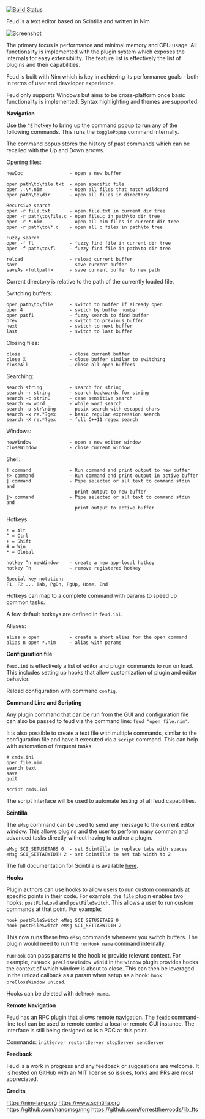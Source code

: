 [![Build Status](https://travis-ci.org/genotrance/feud.svg?branch=master)](https://travis-ci.org/genotrance/feud)

Feud is a text editor based on Scintilla and written in Nim

![Screenshot](https://i.imgur.com/aPwQxB1.jpg)

The primary focus is performance and minimal memory and CPU usage. All functionality is implemented with
the plugin system which exposes the internals for easy extensibility. The feature list is effectively the
list of plugins and their capabilities.

Feud is built with Nim which is key in achieving its performance goals - both in terms of user and developer
experience.

Feud only supports Windows but aims to be cross-platform once basic functionality is implemented. Syntax
highlighting and themes are supported.

__Navigation__

Use the `^E` hotkey to bring up the command popup to run any of the following commands. This runs the
`togglePopup` command internally.

The command popup stores the history of past commands which can be recalled with the Up and Down arrows.

Opening files:
```
newDoc                 - open a new buffer

open path\to\file.txt  - open specific file
open ..\*.nim          - open all files that match wildcard
open path\to\dir       - open all files in directory

Recursive search
open -r file.txt       - open file.txt in current dir tree
open -r path\to\file.c - open file.c in path\to dir tree
open -r *.nim          - open all nim files in current dir tree
open -r path\to\*.c    - open all c files in path\to tree

Fuzzy search
open -f fl             - fuzzy find file in current dir tree
open -f path\to\fl     - fuzzy find file in path\to dir tree

reload                 - reload current buffer
save                   - save current buffer
saveAs <fullpath>      - save current buffer to new path
```

Current directory is relative to the path of the currently loaded file.

Switching buffers:
```
open path\to\file      - switch to buffer if already open
open 4                 - switch by buffer number
open patfi             - fuzzy search to find buffer
prev                   - switch to previous buffer
next                   - switch to next buffer
last                   - switch to last buffer
```

Closing files:
```
close                  - close current buffer
close X                - close buffer similar to switching
closeAll               - close all open buffers
```

Searching:
```
search string          - search for string
search -r string       - search backwards for string
search -c strinG       - case sensitive search
search -w word         - whole word search
search -p str\ning     - posix search with escaped chars
search -x re.*?gex     - basic regular expression search
search -X re.*?gex     - full C++11 regex search
```

Windows:
```
newWindow              - open a new editor window
closeWindow            - close current window
```

Shell:
```
! command              - Run command and print output to new buffer
!> command             - Run command and print output in active buffer
| command              - Pipe selected or all text to command stdin and
                         print output to new buffer
|> command             - Pipe selected or all text to command stdin and
                         print output to active buffer
```

Hotkeys:
```
! = Alt
^ = Ctrl
+ = Shift
# = Win
* = Global

hotkey ^n newWindow    - create a new app-local hotkey
hotkey ^n              - remove registered hotkey

Special key notation:
F1, F2 ... Tab, PgDn, PgUp, Home, End
```

Hotkeys can map to a complete command with params to speed up common tasks.

A few default hotkeys are defined in `feud.ini`.

Aliases:
```
alias o open           - create a short alias for the open command
alias n open *.nim     - alias with params
```

__Configuration file__

`feud.ini` is effectively a list of editor and plugin commands to run on load. This includes setting up hooks
that allow customization of plugin and editor behavior.

Reload configuration with command `config`.

__Command Line and Scripting__

Any plugin command that can be run from the GUI and configuration file can also be passed to feud via the
command line: `feud "open file.nim"`.

It is also possible to create a text file with multiple commands, similar to the configuration file and have it
executed via a `script` command. This can help with automation of frequent tasks.

```
# cmds.ini
open file.nim
search text
save
quit
```

`script cmds.ini`

The script interface will be used to automate testing of all feud capabilities.

__Scintilla__

The `eMsg` command can be used to send any message to the current editor window. This allows plugins and the
user to perform many common and advanced tasks directly without having to author a plugin.

```
eMsg SCI_SETUSETABS 0  - set Scintilla to replace tabs with spaces
eMsg SCI_SETTABWIDTH 2 - set Scintilla to set tab width to 2
```

The full documentation for Scintilla is available [here](https://www.scintilla.org/ScintillaDoc.html).

__Hooks__

Plugin authors can use hooks to allow users to run custom commands at specific points in their code. For example,
the `file` plugin enables two hooks: `postFileLoad` and `postFileSwitch`. This allows a user to run custom commands
at that point. For example:

```
hook postFileSwitch eMsg SCI_SETUSETABS 0
hook postFileSwitch eMsg SCI_SETTABWIDTH 2
```

This now runs these two `eMsg` commands whenever you switch buffers. The plugin would need to run the `runHook name`
command internally.

`runHook` can pass params to the hook to provide relevant context. For example, `runHook preCloseWindow winid`
in the `window` plugin provides hooks the context of which window is about to close. This can then be leveraged
in the unload callback as a param when setup as a hook: `hook preCloseWindow unload`.

Hooks can be deleted with `delHook name`.

__Remote Navigation__

Feud has an RPC plugin that allows remote navigation. The `feudc` command-line tool can be used to remote
control a local or remote GUI instance. The interface is still being designed so is a POC at this point.

Commands: `initServer restartServer stopServer sendServer`

__Feedback__

Feud is a work in progress and any feedback or suggestions are welcome. It is hosted on [GitHub](https://github.com/genotrance/feud) with an MIT license so issues, forks and PRs are most appreciated.

__Credits__

https://nim-lang.org
https://www.scintilla.org
https://github.com/nanomsg/nng
https://github.com/forrestthewoods/lib_fts
